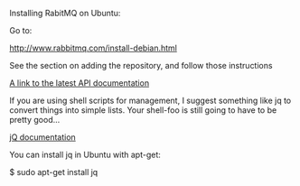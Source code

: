 
Installing RabitMQ on Ubuntu:

Go to:

http://www.rabbitmq.com/install-debian.html

See the section on adding the repository, and follow those instructions

[A link to the latest API documentation](https://www.rabbitmq.com/management.html#http-api)

If you are using shell scripts for management, I suggest something like jq to convert things into
simple lists. Your shell-foo is still going to have to be pretty good...

[jQ documentation](https://stedolan.github.io/jq/)

You can install jq in Ubuntu with apt-get:

  $ sudo apt-get install jq

  